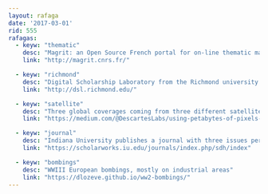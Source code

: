 ```yaml
---
layout: rafaga
date: '2017-03-01'
rid: 555
rafagas:
  - keyw: "thematic"
    desc: "Magrit: an Open Source French portal for on-line thematic mapping"
    link: "http://magrit.cnrs.fr/"

  - keyw: "richmond"
    desc: "Digital Scholarship Laboratory from the Richmond university is full of maps"
    link: "http://dsl.richmond.edu/"

  - keyw: "satellite"
    desc: "Three global coverages coming from three different satellites"
    link: "https://medium.com/@DescartesLabs/using-petabytes-of-pixels-with-python-to-create-3-new-images-of-the-earth-9216fcbccdc5#.fjf2yc8x6"

  - keyw: "journal"
    desc: "Indiana University publishes a journal with three issues per year on digital heritage"
    link: "https://scholarworks.iu.edu/journals/index.php/sdh/index"

  - keyw: "bombings"
    desc: "WWIII European bombings, mostly on industrial areas"
    link: "https://dlozeve.github.io/ww2-bombings/"
---
```


